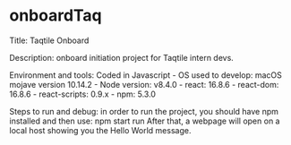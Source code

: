 # onboardTaq

Title: Taqtile Onboard

Description: onboard initiation project for Taqtile intern devs.

Environment and tools: 
    Coded in Javascript 
    - OS used to develop: macOS mojave version 10.14.2
    - Node version: v8.4.0
    - react: 16.8.6
    - react-dom: 16.8.6
    - react-scripts: 0.9.x
    - npm: 5.3.0

Steps to run and debug: in order to run the project, you should have npm installed and then use:
    npm start run
    After that, a webpage will open on a local host showing you the Hello World message.
